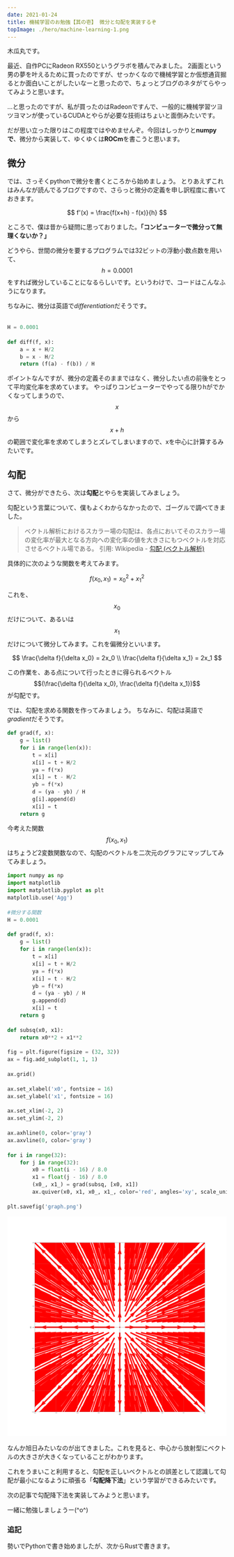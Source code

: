 ```yaml
---
date: 2021-01-24
title: 機械学習のお勉強【其の壱】 微分と勾配を実装するぞ
topImage: ./hero/machine-learning-1.png
---
```


木瓜丸です。

最近、自作PCにRadeon RX550というグラボを積んでみました。
2画面という男の夢を叶えるために買ったのですが、せっかくなので機械学習とか仮想通貨掘るとか面白いことがしたいなーと思ったので、ちょっとブログのネタがてらやってみようと思います。

…と思ったのですが、私が買ったのはRadeonですんで、一般的に機械学習ツヨツヨマンが使っているCUDAとやらが必要な技術はちょいと面倒みたいです。

だが思い立った限りはこの程度ではやめませんぞ。今回はしっかりと**numpyで**、微分から実装して、ゆくゆくは**ROCm**を書こうと思います。

## 微分

では、さっそくpythonで微分を書くところから始めましょう。
とりあえずこれはみんなが読んでるブログですので、さらっと微分の定義を申し訳程度に書いておきます。

$$
f'(x) = \frac{f(x+h) - f(x)}{h}
$$

ところで、僕は昔から疑問に思っておりました。**「コンピューターで微分って無理くないか？」**

どうやら、世間の微分を要するプログラムでは32ビットの浮動小数点数を用いて、$$h = 0.0001$$をすれば微分していることになるらしいです。というわけで、コードはこんなふうになります。

ちなみに、微分は英語で*differentiation*だそうです。

```python

H = 0.0001

def diff(f, x):
    a = x + H/2
    b = x - H/2
    return (f(a) - f(b)) / H

```

ポイントなんですが、微分の定義そのままではなく、微分したい点の前後をとって平均変化率を求めています。
やっぱりコンピューターでやってる限りhがでかくなってしまうので、$$x$$から$$x+h$$の範囲で変化率を求めてしまうとズレてしまいますので、xを中心に計算するみたいです。

## 勾配

さて、微分ができたら、次は**勾配**とやらを実装してみましょう。

勾配という言葉について、僕もよくわからなかったので、ゴーグルで調べてきました。

> ベクトル解析におけるスカラー場の勾配は、各点においてそのスカラー場の変化率が最大となる方向への変化率の値を大きさにもつベクトルを対応させるベクトル場である。
> 引用: Wikipedia - [勾配 (ベクトル解析)](https://ja.wikipedia.org/wiki/%E5%8B%BE%E9%85%8D_(%E3%83%99%E3%82%AF%E3%83%88%E3%83%AB%E8%A7%A3%E6%9E%90))

具体的に次のような関数を考えてみます。

$$
f(x_0, x_1) = x_0^2 + x_1^2
$$

これを、$$x_0$$だけについて、あるいは$$x_1$$だけについて微分してみます。これを偏微分といいます。

$$
\frac{\delta f}{\delta x_0} = 2x_0 \\
\frac{\delta f}{\delta x_1} = 2x_1
$$

この作業を、ある点について行ったときに得られるベクトル$$(\frac{\delta f}{\delta x_0}, \frac{\delta f}{\delta x_1})$$が勾配です。

では、勾配を求める関数を作ってみましょう。
ちなみに、勾配は英語で*gradient*だそうです。

```python
def grad(f, x):
    g = list()
    for i in range(len(x)):
        t = x[i]
        x[i] = t + H/2
        ya = f(*x)
        x[i] = t - H/2
        yb = f(*x)
        d = (ya - yb) / H
        g[i].append(d)
        x[i] = t
    return g
```

今考えた関数$$f(x_0, x_1)$$はちょうど2変数関数なので、勾配のベクトルを二次元のグラフにマップしてみてみましょう。

```python
import numpy as np
import matplotlib
import matplotlib.pyplot as plt
matplotlib.use('Agg')

#微分する関数
H = 0.0001

def grad(f, x):
    g = list()
    for i in range(len(x)):
        t = x[i]
        x[i] = t + H/2
        ya = f(*x)
        x[i] = t - H/2
        yb = f(*x)
        d = (ya - yb) / H
        g.append(d)
        x[i] = t
    return g

def subsq(x0, x1):
    return x0**2 + x1**2

fig = plt.figure(figsize = (32, 32))
ax = fig.add_subplot(1, 1, 1)

ax.grid()

ax.set_xlabel('x0', fontsize = 16)
ax.set_ylabel('x1', fontsize = 16)

ax.set_xlim(-2, 2)
ax.set_ylim(-2, 2)

ax.axhline(0, color='gray')
ax.axvline(0, color='gray')

for i in range(32):
    for j in range(32):
        x0 = float(i - 16) / 8.0
        x1 = float(j - 16) / 8.0
        (x0_, x1_) = grad(subsq, [x0, x1])
        ax.quiver(x0, x1, x0_, x1_, color='red', angles='xy', scale_units='xy', scale=1)

plt.savefig('graph.png')
```

![graph.png](./pics/graph.png)

なんか旭日みたいなのが出てきました。これを見ると、中心から放射型にベクトルの大きさが大きくなっていることがわかります。

これをうまいこと利用すると、勾配を正しいベクトルとの誤差として認識して勾配が最小になるように頑張る「**勾配降下法**」という学習ができるみたいです。

次の記事で勾配降下法を実装してみようと思います。

一緒に勉強しましょうー(^o^)

### 追記
勢いでPythonで書き始めましたが、次からRustで書きます。
